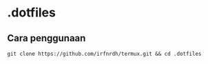 # .dotfiles

## Cara penggunaan
```
git clone https://github.com/irfnrdh/termux.git && cd .dotfiles
```
